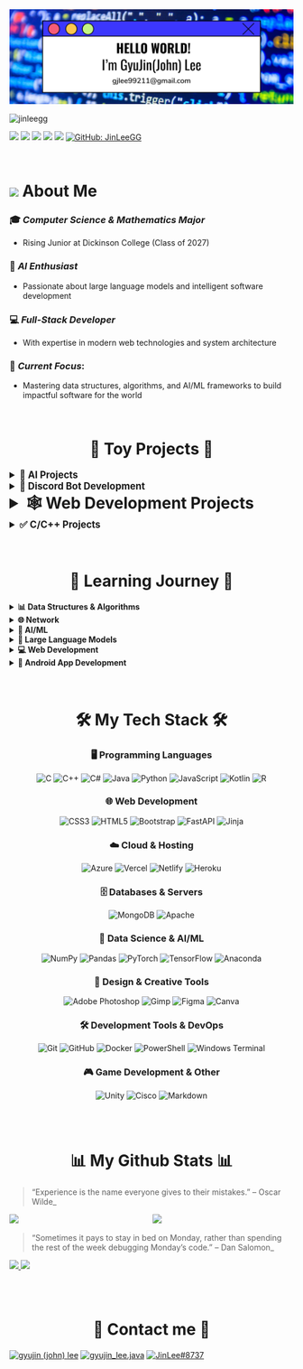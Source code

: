 
<img src="https://github.com/JinLeeGG/JinLeeGG/blob/main/My project.png" />

<p align="left"><img src="https://komarev.com/ghpvc/?username=jinleegg&label=Profile%20views&color=0e75b6&style=flat" alt="jinleegg" /> </p>   

<a href="https://www.instagram.com/gyujin_lee.js/" target="_blank"><img src="https://img.shields.io/badge/-Instagram-red?logo=instagram&logoColor=white&link=https://www.instagram.com/gyujin_lee.java/"/></a>
<a href="mailto:gjlee99211@gmail.com" target="_blank"><img src="https://img.shields.io/badge/Gmail-red?style=flat-square&logo=gmail&logoColor=white&link=mailto:gjlee99211@gmail.com"/></a>
<a href="https://www.facebook.com/profile.php?id=100015853840100" target="_blank"><img src="https://img.shields.io/badge/faceBook-blue?style=flat-square&logo=facebook&logoColor=white&link=https://www.facebook.com/profile.php?id=100015853840100"/></a> 
<a href="https://www.linkedin.com/in/gyujin-lee-9aa707241/" target="_blank"><img src="https://img.shields.io/badge/LinkedIn-blue?style=flat-square&logo=linkedin&logoColor=white&link=https://www.linkedin.com/in/gyujin-lee-9aa707241/"/></a> 
<a href="https://discord.gg/YWRzarbys4" target="_blank"><img src="https://img.shields.io/badge/Discord:CodeLab-purple?style=flat-square&logo=discord&logoColor=white&link=https://discord.gg/YWRzarbys4"/></a> 
[![GitHub: JinLeeGG](https://img.shields.io/github/followers/JinLeeGG?style=social)](https://github.com/JinLeeGG)


<br>

# <img src="https://media1.giphy.com/media/12PXNbcHW8C9Bm/giphy.gif?cid=ecf05e47jyrow51s08g420bjj6yq4skc3b0tjgzihd4pgse6&rid=giphy.gif&ct=s" width="40" > About Me

### 🎓 *Computer Science & Mathematics Major* 
* Rising Junior at Dickinson College (Class of 2027)

### 🤖 *AI Enthusiast* 
* Passionate about large language models and intelligent software development

### 💻 *Full-Stack Developer* 
* With expertise in modern web technologies and system architecture

### 🚀 *Current Focus*: 
* Mastering data structures, algorithms, and AI/ML frameworks to build impactful software for the world

<br>
<be>



<h1 align="center" style="font-size: 2em;">👾 Toy Projects 👾</h1>

<details>
  <summary style="font-size: 1.2em;"><strong>🤖 AI Projects</strong></summary>
  <ul style="font-size: 1em;">
    <li><a href="https://github.com/JinLeeGG/Chat-with-Multiple-PDFs">Multiple PDF file AI agent</a></li>
    <li><a href="https://github.com/JinLeeGG/Ollama-demo">Ollama Demo</a></li>
    <li><a href="https://github.com/JinLeeGG/AI_Website_Analyzer">AI Website Analyzer</a></li>
    <li><a href="https://github.com/JinLeeGG/GptAPI">ChatGPT API Use</a></li>
  </ul>
</details>

<details>
  <summary style="font-size: 1.2em;"><strong>📡 Discord Bot Development </strong></summary>
  <ul style="font-size: 1em;">
    <li><a href="https://github.com/JinLeeGG/MadCodersDiscordBot">MadCodersDiscordBot</a></li>
    <li><a href="https://github.com/JinLeeGG/DiscordBotYuiKa">YuikaBot</a></li>
  </ul>
</details>

<details>
  <summary style="font-size: 2em;"><strong>🕸️ Web Development Projects</strong></summary>
  <ul style="font-size: 1em;">
    <li><a href="https://github.com/JinLeeGG/Personal_Portfolio-v1">GyuJin Lee's Portfolio-v1</a></li>
    <li><a href="https://github.com/JinLeeGG/Personal_Portfolio_v2">GyuJin Lee's Portfolio-v2</a></li>
  </ul>
</details>

<details>
  <summary style="font-size: 1.2em;"><strong>✅ C/C++ Projects</strong></summary>
  <ul style="font-size: 1em;">
    <li><a href="https://github.com/JinLeeGG/TicTacToe_C_miniProject">Tic-Tac-Toe Game</a></li>
  </ul>
</details>


<br>
<br>


<h1 align="center">📖 Learning Journey 📖</h1>  

<details>
<summary><strong>📊 Data Structures & Algorithms</strong></summary>
  <ul>
    <li><a href="https://github.com/JinLeeGG/Chat-with-Multiple-PDFs">Grokking the Coding Interview: Patterns for Coding Questions (Design Gurus)</a></li>
    <li><a href="https://github.com/JinLeeGG/Python_CodingTest">Python Coding Test (Korea IT Academy)</a></li>
    <li><a href="github.com">Technical Interview Prep 101 (CodePath)</a></li>
    <li><a href="https://github.com/JinLeeGG/Python_DataStructue-Algoritms">Data Structure & Algorithm (Korea IT Academy)</a></li>
  </ul>
</details>
<details>
<summary><strong>🌐 Network</strong></summary>
  <ul>
    <li><a href="https://github.com/JinLeeGG/CCNA_Network">CCNA & Network Fundamentals (Korea IT Academy)</a></li>
  </ul>
</details>
<details>
<summary><strong>🤖 AI/ML</strong></summary>
  <ul>
    <li><a href="https://github.com/JinLeeGG/AI_Project_Preparation">AI & Computer Vision Project (Korea IT Academy)</a></li>
  </ul>
</details>
<details>
<summary><strong>🧠 Large Language Models</strong></summary>
  <ul>
    <li><a href="github.com">Mastering Generative AI and LLMs: An 8-Week Hands-On Journey (Udemy)</a></li>
  </ul>
</details>
<details>
<summary><strong>💻 Web Development</strong></summary>
  <ul>
    <li><a href="github.com">Web Development 101 (CodePath)</a></li>
    <li><a href="https://github.com/JinLeeGG/MongoDB">MongoDB demo</a></li>
    <li><a href="https://github.com/JinLeeGG/FastAPI">FastAPI demo</a></li>
  </ul>
</details>
<details>
<summary><strong>📱 Android App Development</strong></summary>
  <ul>
    <li><a href="github.com">Android APP Development 101 (CodePath)</a></li>
  </ul>
</details>

<br>
<br>

<h1 align="center">🛠️ My Tech Stack 🛠️</h1>  

<div align="center">

### 🖥️ Programming Languages
![C](https://img.shields.io/badge/c-%2300599C.svg?style=for-the-badge&logo=c&logoColor=white)
![C++](https://img.shields.io/badge/c++-%2300599C.svg?style=for-the-badge&logo=c%2B%2B&logoColor=white)
![C#](https://img.shields.io/badge/c%23-%23239120.svg?style=for-the-badge&logo=csharp&logoColor=white)
![Java](https://img.shields.io/badge/java-%23ED8B00.svg?style=for-the-badge&logo=openjdk&logoColor=white)
![Python](https://img.shields.io/badge/python-3670A0?style=for-the-badge&logo=python&logoColor=ffdd54)
![JavaScript](https://img.shields.io/badge/javascript-%23323330.svg?style=for-the-badge&logo=javascript&logoColor=%23F7DF1E)
![Kotlin](https://img.shields.io/badge/kotlin-%237F52FF.svg?style=for-the-badge&logo=kotlin&logoColor=white)
![R](https://img.shields.io/badge/r-%23276DC3.svg?style=for-the-badge&logo=r&logoColor=white)

### 🌐 Web Development
![CSS3](https://img.shields.io/badge/css3-%231572B6.svg?style=for-the-badge&logo=css3&logoColor=white)
![HTML5](https://img.shields.io/badge/html5-%23E34F26.svg?style=for-the-badge&logo=html5&logoColor=white)
![Bootstrap](https://img.shields.io/badge/bootstrap-%238511FA.svg?style=for-the-badge&logo=bootstrap&logoColor=white)
![FastAPI](https://img.shields.io/badge/FastAPI-005571?style=for-the-badge&logo=fastapi)
![Jinja](https://img.shields.io/badge/jinja-white.svg?style=for-the-badge&logo=jinja&logoColor=black)

### ☁️ Cloud & Hosting
![Azure](https://img.shields.io/badge/azure-%230072C6.svg?style=for-the-badge&logo=microsoftazure&logoColor=white)
![Vercel](https://img.shields.io/badge/vercel-%23000000.svg?style=for-the-badge&logo=vercel&logoColor=white)
![Netlify](https://img.shields.io/badge/netlify-%23000000.svg?style=for-the-badge&logo=netlify&logoColor=#00C7B7)
![Heroku](https://img.shields.io/badge/heroku-%23430098.svg?style=for-the-badge&logo=heroku&logoColor=white)

### 🗄️ Databases & Servers
![MongoDB](https://img.shields.io/badge/MongoDB-%234ea94b.svg?style=for-the-badge&logo=mongodb&logoColor=white)
![Apache](https://img.shields.io/badge/apache-%23D42029.svg?style=for-the-badge&logo=apache&logoColor=white)

### 🧠 Data Science & AI/ML
![NumPy](https://img.shields.io/badge/numpy-%23013243.svg?style=for-the-badge&logo=numpy&logoColor=white)
![Pandas](https://img.shields.io/badge/pandas-%23150458.svg?style=for-the-badge&logo=pandas&logoColor=white)
![PyTorch](https://img.shields.io/badge/PyTorch-%23EE4C2C.svg?style=for-the-badge&logo=PyTorch&logoColor=white)
![TensorFlow](https://img.shields.io/badge/TensorFlow-%23FF6F00.svg?style=for-the-badge&logo=TensorFlow&logoColor=white)
![Anaconda](https://img.shields.io/badge/Anaconda-%2344A833.svg?style=for-the-badge&logo=anaconda&logoColor=white)

### 🎨 Design & Creative Tools
![Adobe Photoshop](https://img.shields.io/badge/adobe%20photoshop-%2331A8FF.svg?style=for-the-badge&logo=adobe%20photoshop&logoColor=white)
![Gimp](https://img.shields.io/badge/Gimp-657D8B?style=for-the-badge&logo=gimp&logoColor=FFFFFF)
![Figma](https://img.shields.io/badge/figma-%23F24E1E.svg?style=for-the-badge&logo=figma&logoColor=white)
![Canva](https://img.shields.io/badge/Canva-%2300C4CC.svg?style=for-the-badge&logo=Canva&logoColor=white)

### 🛠️ Development Tools & DevOps
![Git](https://img.shields.io/badge/git-%23F05033.svg?style=for-the-badge&logo=git&logoColor=white)
![GitHub](https://img.shields.io/badge/github-%23121011.svg?style=for-the-badge&logo=github&logoColor=white)
![Docker](https://img.shields.io/badge/docker-%230db7ed.svg?style=for-the-badge&logo=docker&logoColor=white)
![PowerShell](https://img.shields.io/badge/PowerShell-%235391FE.svg?style=for-the-badge&logo=powershell&logoColor=white)
![Windows Terminal](https://img.shields.io/badge/Windows%20Terminal-%234D4D4D.svg?style=for-the-badge&logo=windows-terminal&logoColor=white)

### 🎮 Game Development & Other
![Unity](https://img.shields.io/badge/unity-%23000000.svg?style=for-the-badge&logo=unity&logoColor=white)
![Cisco](https://img.shields.io/badge/cisco-%23049fd9.svg?style=for-the-badge&logo=cisco&logoColor=black)
![Markdown](https://img.shields.io/badge/markdown-%23000000.svg?style=for-the-badge&logo=markdown&logoColor=white)

</div>

<br>
<br>

<h1 align="center">📊 My Github Stats 📊</h1>  

> “Experience is the name everyone gives to their mistakes.”
– Oscar Wilde_
<img align='right' src="https://media1.giphy.com/media/pQkgcbJTrvg1B3hJXv/giphy.gif?cid=ecf05e47spt9z3fqtsw54s6rtdi23eyho91gvvoajrz58908&rid=giphy.gif&ct=s" width = 250>
<img src="https://github-readme-stats.vercel.app/api?username=JinLeeGG&&show_icons=true&title_color=ffffff&icon_color=bb2acf&text_color=daf7dc&bg_color=151515">

> “Sometimes it pays to stay in bed on Monday, rather than spending the rest of the week debugging Monday’s code.” – Dan Salomon_
  
<a href="https://github.com/jstrieb/github-stats">
  
![](https://github.com/JinLeeGG/githubstats/blob/master/generated/languages.svg#gh-dark-mode-only)
![](https://github.com/JinLeeGG/githubstats/blob/master/generated/overview.svg#gh-dark-mode-only)

</a>




<br>
<br>

<h1 align="center">📱 Contact me 📱</h1>  
<p align="left">  
<a href="https://www.linkedin.com/in/gyujin-lee-9aa707241/" target="blank"><img align="center" src="https://raw.githubusercontent.com/rahuldkjain/github-profile-readme-generator/master/src/images/icons/Social/linked-in-alt.svg" alt="gyujin (john) lee" height="40" width="50" /></a>  
<a href="https://instagram.com/gyujin_lee.java" target="blank"><img align="center" src="https://raw.githubusercontent.com/rahuldkjain/github-profile-readme-generator/master/src/images/icons/Social/instagram.svg" alt="gyujin_lee.java" height="40" width="50" /></a>  
<a href="https://discord.gg/YWRzarbys4" target="blank"><img align="center" src="https://raw.githubusercontent.com/rahuldkjain/github-profile-readme-generator/master/src/images/icons/Social/discord.svg" alt="JinLee#8737" height="50" width="60" /></a>  


